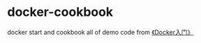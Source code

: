 # docker-cookbook
docker start and cookbook
all of demo code from [《Docker入门》][1]











[1]: http://yuedu.baidu.com/ebook/d817967416fc700abb68fca1	"Docker"
